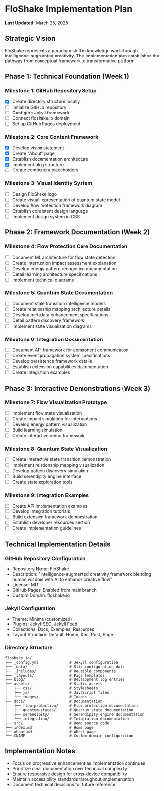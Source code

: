 # FloShake Implementation Plan

**Last Updated:** March 25, 2025

## Strategic Vision

FloShake represents a paradigm shift in knowledge work through intelligence-augmented creativity. This implementation plan establishes the pathway from conceptual framework to transformative platform.

## Phase 1: Technical Foundation (Week 1)

### Milestone 1: GitHub Repository Setup
- [x] Create directory structure locally
- [ ] Initialize GitHub repository
- [ ] Configure Jekyll framework
- [ ] Connect floshake.io domain
- [ ] Set up GitHub Pages deployment

### Milestone 2: Core Content Framework
- [x] Develop vision statement
- [x] Create "About" page
- [x] Establish documentation architecture
- [x] Implement blog structure
- [ ] Create component placeholders

### Milestone 3: Visual Identity System
- [ ] Design FloShake logo
- [ ] Create visual representation of quantum state model
- [ ] Develop flow protection framework diagram
- [ ] Establish consistent design language
- [ ] Implement design system in CSS

## Phase 2: Framework Documentation (Week 2)

### Milestone 4: Flow Protection Core Documentation
- [ ] Document ML architecture for flow state detection
- [ ] Create interruption impact assessment explanation
- [ ] Develop energy pattern recognition documentation
- [ ] Detail learning architecture specifications
- [ ] Implement technical diagrams

### Milestone 5: Quantum State Documentation
- [ ] Document state transition intelligence models
- [ ] Create relationship mapping architecture details
- [ ] Develop metadata enhancement specifications
- [ ] Detail pattern discovery framework
- [ ] Implement state visualization diagrams

### Milestone 6: Integration Documentation
- [ ] Document API framework for component communication
- [ ] Create event propagation system specifications
- [ ] Develop persistence framework details
- [ ] Establish extension capabilities documentation
- [ ] Create integration examples

## Phase 3: Interactive Demonstrations (Week 3)

### Milestone 7: Flow Visualization Prototype
- [ ] Implement flow state visualization
- [ ] Create impact simulation for interruptions
- [ ] Develop energy pattern visualization
- [ ] Build learning simulation
- [ ] Create interactive demo framework

### Milestone 8: Quantum State Visualization
- [ ] Create interactive state transition demonstration
- [ ] Implement relationship mapping visualization
- [ ] Develop pattern discovery simulation
- [ ] Build serendipity engine interface
- [ ] Create state exploration tools

### Milestone 9: Integration Examples
- [ ] Create API implementation examples
- [ ] Develop integration tutorials
- [ ] Build extension framework demonstration
- [ ] Establish developer resources section
- [ ] Create implementation guidelines

## Technical Implementation Details

### GitHub Repository Configuration
- Repository Name: FloShake
- Description: "Intelligence-augmented creativity framework blending human wisdom with AI to enhance creative flow"
- License: MIT
- GitHub Pages: Enabled from main branch
- Custom Domain: floshake.io

### Jekyll Configuration
- Theme: Minima (customized)
- Plugins: Jekyll SEO, Jekyll Feed
- Collections: Docs, Examples, Resources
- Layout Structure: Default, Home, Doc, Post, Page

### Directory Structure
```
floshake.io/
├── _config.yml              # Jekyll configuration
├── _data/                   # Site configuration data
├── _includes/               # Reusable components
├── _layouts/                # Page templates
├── blog/                    # Development log entries
├── assets/                  # Static assets
│   ├── css/                 # Stylesheets
│   ├── js/                  # JavaScript files
│   └── images/              # Images
├── docs/                    # Documentation
│   ├── flow-protection/     # Flow protection documentation
│   ├── quantum-states/      # Quantum state documentation
│   ├── serendipity/         # Serendipity engine documentation
│   └── integration/         # Integration documentation
├── src/                     # Demo source code
├── index.md                 # Home page
├── about.md                 # About page
└── CNAME                    # Custom domain configuration
```

## Implementation Notes

- Focus on progressive enhancement as implementation continues
- Prioritize clear documentation over technical complexity
- Ensure responsive design for cross-device compatibility
- Maintain accessibility standards throughout implementation
- Document technical decisions for future reference
